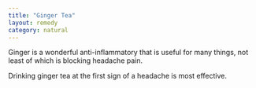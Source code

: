 ```yaml
---
title: "Ginger Tea"
layout: remedy
category: natural
---
```


Ginger is a wonderful anti-inflammatory that is useful for many things, not least of which is blocking headache pain.

Drinking ginger tea at the first sign of a headache is most effective.

<script type="text/javascript">
amzn_assoc_placement = "adunit0";
amzn_assoc_tracking_id = "headache_xyz-20";
amzn_assoc_ad_mode = "manual";
amzn_assoc_ad_type = "smart";
amzn_assoc_marketplace = "amazon";
amzn_assoc_region = "US";
amzn_assoc_linkid = "5c02f5d4f78d3c1853216ea3c61a5aad";
amzn_assoc_asins = "B0009F3S7I,B0009F3QLG,B0074QL0K2,B0125PKVHY";
amzn_assoc_title = "Headache.xyz Ginger Tea Picks";
</script>
<script src="//z-na.amazon-adsystem.com/widgets/onejs?MarketPlace=US"></script>
